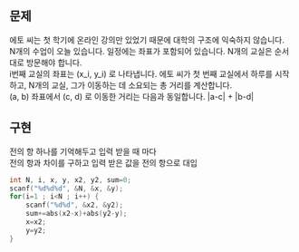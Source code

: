 ## 문제
에토 씨는 첫 학기에 온라인 강의만 있었기 때문에 대학의 구조에 익숙하지 않습니다.  
N개의 수업이 오늘 있습니다. 일정에는 좌표가 포함되어 있습니다. N개의 교실은 순서대로 방문해야 합니다.  
i번째 교실의 좌표는 (x_i, y_i) 로 나타냅니다. 에토 씨가 첫 번째 교실에서 하루를 시작하고, N개의 교실, 그가 이동하는 데 소요되는 총 거리를 계산합니다.  
(a, b) 좌표에서 (c, d) 로 이동한 거리는 다음과 동일합니다. |a-c| + |b-d|

## 구현
전의 항 하나를 기억해두고 입력 받을 때 마다  
전의 항과 차이를 구하고 입력 받은 값을 전의 항으로 대입
```c
int N, i, x, y, x2, y2, sum=0;
scanf("%d%d%d", &N, &x, &y);
for(i=1 ; i<N ; i++) {
	scanf("%d%d", &x2, &y2);
	sum+=abs(x2-x)+abs(y2-y);
	x=x2;
	y=y2;
}
```
